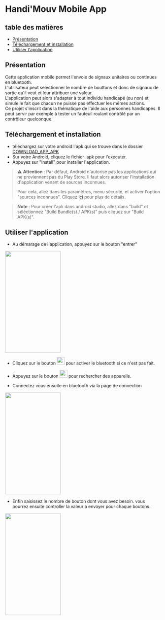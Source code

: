# Handi'Mouv Mobile App
## table des matières

- [Présentation](#goal)
- [Téléchargement et installation](#download)
- [Utiliser l'application](#use)

## <a name="goal"></a>  Présentation

Cette application mobile permet l'envoie de signaux unitaires ou continues en bluetooth.<br>
L'utilisateur peut selectionner le nombre de bouttons et donc de signaux de sortie qu'il veut et leur attribuer une valeur.<br>
L'application peut alors s'adapter à tout individu handicapé (ou non) et simule le fait que chacun ne puisse pas effectuer les mêmes actions.<br>
Ce projet s'inscrit dans la thématique de l'aide aux personnes handicapés. Il peut servir par exemple à tester un fauteuil roulant contrôlé par un contrôleur quelconque.

## <a name="download"></a> Téléchargement et installation

* téléchargez sur votre android l'apk qui se trouve dans le dossier [DOWNLOAD_APP_APK](https://github.com/PolartJacques/ECE-PPE-MoveAndGo/tree/master/DOWNLOAD_APP_APK)
* Sur votre Android, cliquez le fichier .apk pour l'executer.
* Appuyez sur "install" pour installer l'application.

> :warning: **Attention** : Par défaut, Android n'autorise pas les applications qui ne proviennent pas du Play Store. Il faut alors autoriser l'installation d'application venant de sources inconnues. 
>
> Pour cela, allez dans les paramètres, menu sécurité, et activer l'option "sources inconnues". Cliquez [ici](https://www.frandroid.com/comment-faire/tutoriaux/231266_autoriserlessourcesinconnues) pour plus de détails.

> **Note** : Pour créer l'apk dans android studio, allez dans "build" et séléctionnez "Build Bundle(s) / APK(s)" puis cliquez sur "Build APK(s)".

## <a name="use"></a> Utiliser l'application

* Au démarage de l'application, appuyez sur le bouton "entrer"

<img width="180" height="330" src="/.github/home_page.jpg">

* Cliquez sur le bouton <img width="25" height="25" src="https://user-images.githubusercontent.com/71266159/151390232-fd6ead72-5359-4c4c-8f66-151f76a996b7.PNG"> pour activer le bluetooth si ce n'est pas fait. 

* Appuyez sur le bouton <img width="25" height="25" src="https://user-images.githubusercontent.com/71266159/151390791-1c620555-a89d-48a8-8973-ca2fe329f6d1.PNG"> pour rechercher des appareils.

* Connectez vous ensuite en bluetooth via la page de connection

<img width="180" height="330" src="/.github/bluetooth_connect.jpg">

* Enfin saisissez le nombre de bouton dont vous avez besoin. vous pourrez ensuite controller la valeur a envoyer pour chaque boutons.

<img width="180" height="330" src="/.github/buttons.jpg">
